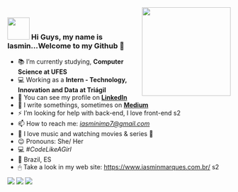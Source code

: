 <img align='right' src='https://user-images.githubusercontent.com/5713670/87202985-820dcb80-c2b6-11ea-9f56-7ec461c497c3.gif' width='200"'>

### <img src="https://media.giphy.com/media/VgCDAzcKvsR6OM0uWg/giphy.gif" width="50"> Hi Guys, my name is Iasmin...Welcome to my Github 👋


- 📚 I’m currently studying, **Computer Science at UFES**
- 💻 Working as a **Intern - Technology, Innovation and Data at Triágil**
- 🌱 You can see my profile on [**LinkedIn**](https://www.linkedin.com/in/iasmin-marques-b08906128/)
- 📝 I write somethings, sometimes on [**Medium**](https://medium.com/@iasminimp7)
- ⚡ I’m looking for help with back-end, I love front-end s2
- 📫 How to reach me: *iasminimp7@gmail.com*
- 🎥 I love music and watching movies & series :black_heart:
- 😉 Pronouns: She/ Her
- 💻 *#CodeLikeAGirl*
- 📍 Brazil, ES
- 🖱 Take a look in my web site: https://www.iasminmarques.com.br/ s2

 <a href="https://www.linkedin.com/in/iasmin-marques-b08906128/"><img src="https://img.shields.io/badge/LinkedIn-informational?logo=linkedin"/></a>  <a href="https://medium.com/@iasminimp7"><img src="https://img.shields.io/twitter/url?color=gray&label=Medium&logo=Medium&logoColor=nothing&style=social&url=https%3A%2F%2Fmedium.com%2F%40iasminimp7"/></a>  <a href="https://www.instagram.com/iasminimp/"><img src="https://img.shields.io/twitter/url?color=purple&label=Instagram&logo=instagram&logoColor=nothing&style=social&url=https%3A%2F%2Fwww.instagram.com%2Fiasminimp%2F"/></a>       

<!--
BANDEIRA DO WINDOWS + "." = EMOJIS
https://shields.io/ // site dos botões
https://guides.github.com/features/mastering-markdown/ //guia de identação;
-->
